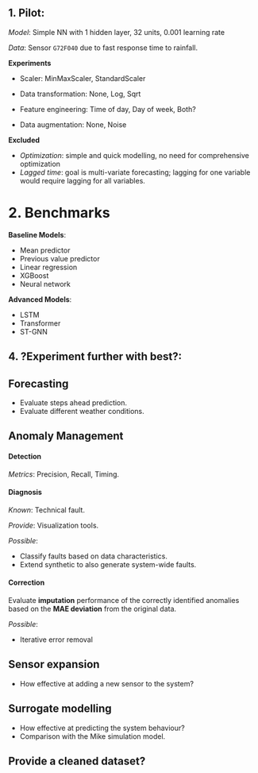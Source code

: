 

## 1. Pilot:

*Model*: Simple NN with 1 hidden layer, 32 units, 0.001 learning rate

*Data*: Sensor `G72F040` due to fast response time to rainfall.


**Experiments**

- Scaler: MinMaxScaler, StandardScaler

- Data transformation: None, Log, Sqrt

- Feature engineering: Time of day, Day of week, Both?

- Data augmentation: None, Noise


**Excluded**

- *Optimization*: simple and quick modelling, no need for comprehensive optimization
- *Lagged time*: goal is multi-variate forecasting; lagging for one variable would require lagging for all variables.


# 2. Benchmarks

**Baseline Models**:
- Mean predictor
- Previous value predictor
- Linear regression
- XGBoost
- Neural network


**Advanced Models**:

- LSTM
- Transformer
- ST-GNN


## 4. ?Experiment further with best?:




## Forecasting

- Evaluate steps ahead prediction.
- Evaluate different weather conditions.


## Anomaly Management

#### Detection

*Metrics*: Precision, Recall, Timing.


#### Diagnosis

*Known*: Technical fault.


*Provide*: Visualization tools.

*Possible*:
- Classify faults based on data characteristics.
- Extend synthetic to also generate system-wide faults.


#### Correction

Evaluate **imputation** performance of the correctly identified anomalies based on the **MAE deviation** from the original data.


*Possible*:
- Iterative error removal


## Sensor expansion

- How effective at adding a new sensor to the system?


## Surrogate modelling

- How effective at predicting the system behaviour?
- Comparison with the Mike simulation model.


## Provide a cleaned dataset?




